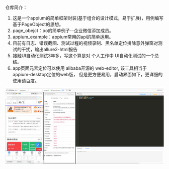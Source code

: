仓库简介：
1. 这是一个appium的简单框架封装(基于组合的设计模式，易于扩展)，用例编写基于PageObject的思想。
2. page_obejct：po的简单例子--企业微信添加成员。
3. appium_example：appium常用的api的简单运用。
4. 目前有日志、错误截图、测试过程的视频录制、黑名单定位排除意外弹窗对测试的干扰，输出allure2-html报告
5. 接触UI自动化测试3年多，写这个算是对 个人工作中 UI自动化测试的一个总结。
6. app页面元素定位可以使用 alibaba开源的 web-editor, 该工具相当于appium-desktop定位的web版，
   但是更方便易用，启动界面如下，更详细的使用请百度。
   
![img_1.png](img_1.png)

